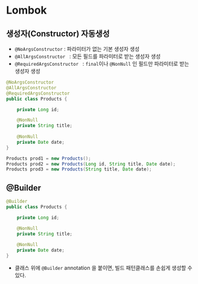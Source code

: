 # Lombok



## 생성자(Constructor) 자동생성

* `@NoArgsConstructor` : 파라미터가 없는 기본 생성자 생성
* `@AllArgsConstructor ` : 모든 필드를 파라미터로 받는 생성자 생성
* `@RequiredArgsConstructor ` : `final`이나 `@NonNull` 인 필드만 파라미터로 받는 생성자 생성

```java
@NoArgsConstructor
@AllArgsConstructor
@RequiredArgsConstructor
public class Products {

    private Long id;

    @NonNull
    private String title;
    
    @NonNull
    private Date date;
}
```

```java
Products prod1 = new Products();
Products prod2 = new Products(Long id, String title, Date date);
Products prod3 = new Products(String title, Date date);
```





## @Builder

```java
@Builder
public class Products {

    private Long id;

    @NonNull
    private String title;
    
    @NonNull
    private Date date;
}
```

* 클래스 위에 `@Builder` annotation 을 붙이면, 빌드 패턴클래스를 손쉽게 생성할 수 있다.

